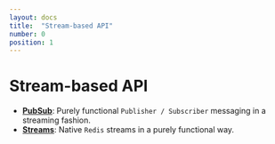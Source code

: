 ```yaml
---
layout: docs
title:  "Stream-based API"
number: 0
position: 1
---
```


# Stream-based API

- **[PubSub](./pubsub)**: Purely functional `Publisher / Subscriber` messaging in a streaming fashion.
- **[Streams](./streams)**: Native `Redis` streams in a purely functional way.
